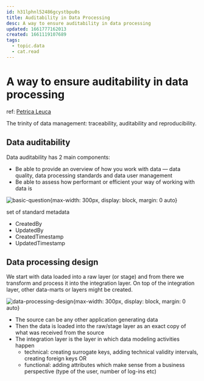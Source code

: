 ```yaml
---
id: h31lphnl52486gcystbpu0s
title: Auditability in Data Processing
desc: A way to ensure auditability in data processing
updated: 1661777162013
created: 1661119107689
tags:
  - topic.data
  - cat.read
---
```

# A way to ensure auditability in data processing

ref: [Petrica Leuca](https://medium.com/@petrica.leuca/a-way-to-ensure-auditability-in-data-processing-f7664b70ec2b)

The trinity of data management: traceability, auditability and reproducibility.

## Data auditability

Data auditability has 2 main components:
- Be able to provide an overview of how you work with data — data quality, data processing standards and data user management
- Be able to assess how performant or efficient your way of working with data is

![basic-question](https://miro.medium.com/max/1400/0*fPA1GLWwVRChTrsl.png){max-width: 300px, display: block, margin: 0 auto}

set of standard metadata
- CreatedBy
- UpdatedBy
- CreatedTimestamp
- UpdatedTimestamp

## Data processing design

We start with data loaded into a raw layer (or stage) and from there we transform and process it into the integration layer. On top of the integration layer, other data-marts or layers might be created.

![data-processing-design](https://miro.medium.com/max/1400/0*jmMnvc_XcgRjd-cM.png){max-width: 300px, display: block, margin: 0 auto}

- The source can be any other application generating data
- Then the data is loaded into the raw/stage layer as an exact copy of what was received from the source
- The integration layer is the layer in which data modeling activities happen
    - technical: creating surrogate keys, adding technical validity intervals, creating foreign keys OR
    - functional: adding attributes which make sense from a business perspective (type of the user, number of log-ins etc)